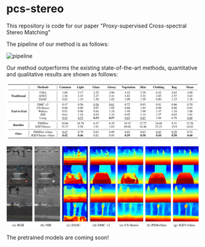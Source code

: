 # pcs-stereo

This repository is code for our paper "Proxy-supervised Cross-spectral Stereo Matching"

The pipeline of our method is as follows:

![pipeline](https://github.com/jiayuzhang128/pcs-stereo/blob/master/imgs/overall.png)

Our method outperforms the existing state-of-the-art methods, quantitative and qualitative results are shown as follows:

![quantitative](https://github.com/jiayuzhang128/pcs-stereo/blob/master/imgs/quantitative_results.png)

![quantitative](https://github.com/jiayuzhang128/pcs-stereo/blob/master/imgs/qualitative_results.png)

The pretrained models are coming soon!

